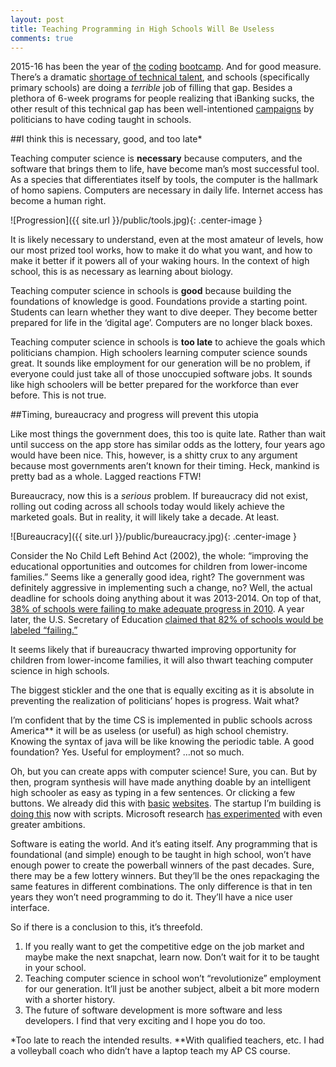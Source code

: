 ```yaml
---
layout: post
title: Teaching Programming in High Schools Will Be Useless
comments: true
---
```


2015-16 has been the year of [the](http://www.finsmes.com/2016/06/coding-school-fullstack-academy-launches-alumni-startup-investment-fund.html) [coding](http://www.seattletimes.com/education-lab/new-coding-boot-camps-to-start-this-fall-at-seattle-central-college/) [bootcamp](http://technical.ly/philly/2015/12/30/philadelphia-oic-coding-bootcamp-low-income/). And for good measure. There’s a dramatic [shortage of technical talent](http://www.usnews.com/opinion/articles/2014/09/15/the-stem-worker-shortage-is-real), and schools (specifically primary schools) are doing a *terrible* job of filling that gap. Besides a plethora of 6-week programs for people realizing that iBanking sucks, the other result of this technical gap has been well-intentioned [campaigns](http://www.npr.org/sections/ed/2016/01/12/462698966/the-president-wants-every-student-to-learn-computer-science-how-would-that-work) by politicians to have coding taught in schools.

<!--more-->

##I think this is necessary, good, and too late*

Teaching computer science is **necessary** because computers, and the software that brings them to life, have become man’s most successful tool. As a species that differentiates itself by tools, the computer is the hallmark of homo sapiens. Computers are necessary in daily life. Internet access has become a human right. 

![Progression]({{ site.url }}/public/tools.jpg){: .center-image }

It is likely necessary to understand, even at the most amateur of levels, how our most prized tool works, how to make it do what you want, and how to make it better if it powers all of your waking hours. In the context of high school, this is as necessary as learning about biology.

Teaching computer science in schools is **good** because building the foundations of knowledge is good. Foundations provide a starting point. Students can learn whether they want to dive deeper. They become better prepared for life in the ‘digital age’. Computers are no longer black boxes.

Teaching computer science in schools is **too late** to achieve the goals which politicians champion. High schoolers learning computer science sounds great. It sounds like employment for our generation will be no problem, if everyone could just take all of those unoccupied software jobs. It sounds like high schoolers will be better prepared for the workforce than ever before. This is not true.

##Timing, bureaucracy and progress will prevent this utopia

Like most things the government does, this too is quite late. Rather than wait until success on the app store has similar odds as the lottery, four years ago would have been nice. This, however, is a shitty crux to any argument because most governments aren’t known for their timing. Heck, mankind is pretty bad as a whole. Lagged reactions FTW!

Bureaucracy, now this is a *serious* problem. If bureaucracy did not exist, rolling out coding across all schools today would likely achieve the marketed goals. But in reality, it will likely take a decade. At least. 

![Bureaucracy]({{ site.url }}/public/bureaucracy.jpg){: .center-image }

Consider the No Child Left Behind Act (2002), the whole: “improving the educational opportunities and outcomes for children from lower-income families.” Seems like a generally good idea, right? The government was definitely aggressive in implementing such a change, no? Well, the actual deadline for schools doing anything about it was 2013-2014. On top of that, [38% of schools were failing to make adequate progress in 2010](http://www.edweek.org/ew/section/multimedia/no-child-left-behind-overview-definition-summary.html). A year later, the U.S. Secretary of Education [claimed that 82% of schools would be labeled “failing.”](http://www.ed.gov/news/press-releases/duncan-says-82-percent-americas-schools-could-fail-under-nclb-year)

It seems likely that if bureaucracy thwarted improving opportunity for children from lower-income families, it will also thwart teaching computer science in high schools.

The biggest stickler and the one that is equally exciting as it is absolute in preventing the realization of politicians’ hopes is progress. Wait what?

I’m confident that by the time CS is implemented in public schools across America** it will be as useless (or useful) as high school chemistry. Knowing the syntax of java will be like knowing the periodic table. A good foundation? Yes. Useful for employment? …not so much.

Oh, but you can create apps with computer science! Sure, you can. But by then, program synthesis will have made anything doable by an intelligent high schooler as easy as typing in a few sentences. Or clicking a few buttons. We already did this with [basic](https://www.squarespace.com/) [websites](https://www.weebly.com/). The startup I’m building is [doing this](http://www.solutionloft.com/about) now with scripts. Microsoft research [has experimented](https://www.touchdevelop.com/) with even greater ambitions.

Software is eating the world. And it’s eating itself. Any programming that is foundational (and simple) enough to be taught in high school, won’t have enough power to create the powerball winners of the past decades. Sure, there may be a few lottery winners. But they’ll be the ones repackaging the same features in different combinations. The only difference is that in ten years they won’t need programming to do it. They’ll have a nice user interface.

So if there is a conclusion to this, it’s threefold.
1. If you really want to get the competitive edge on the job market and maybe make the next snapchat, learn now. Don’t wait for it to be taught in your school.
2. Teaching computer science in school won’t “revolutionize” employment for our generation. It’ll just be another subject, albeit a bit more modern with a shorter history.
3. The future of software development is more software and less developers. I find that very exciting and I hope you do too.

*Too late to reach the intended results.
**With qualified teachers, etc. I had a volleyball coach who didn’t have a laptop teach my AP CS course.
